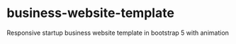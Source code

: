 # business-website-template
Responsive startup business website template in bootstrap 5 with animation
